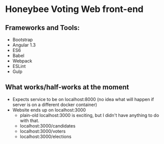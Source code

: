# Honeybee Voting Web front-end

## Frameworks and Tools:
- Bootstrap
- Angular 1.3
- ES6
- Babel
- Webpack
- ESLint
- Gulp

## What works/half-works at the moment

- Expects service to be on localhost:8000 (no idea what will happen if server is on a different docker container)
- Website ends up on localhost:3000
  - plain-old localhost:3000 is exciting, but I didn't have anything to do with that.
  - localhost:3000/candidates
  - localhost:3000/voters
  - localhost:3000/elections
